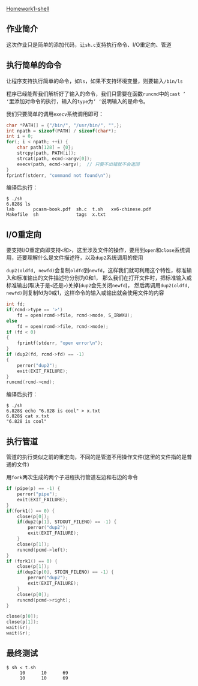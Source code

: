 [Homework1-shell](https://pdos.csail.mit.edu/6.828/2014/homework/xv6-shell.html)

## 作业简介
这次作业只是简单的添加代码，让`sh.c`支持执行命令、I/O重定向、管道

## 执行简单的命令
让程序支持执行简单的命令，如`ls`，如果不支持环境变量，则要输入`/bin/ls`

程序已经能帮我们解析好了输入的命令，我们只需要在函数`runcmd`中的`cast ’ ‘`里添加对命令的执行，输入的`type`为`’ ‘`说明输入的是命令。

我们只要简单的调用`execv`系统调用即可：
```c
char *PATH[] = {"/bin/", "/usr/bin/", "",};
int npath = sizeof(PATH) / sizeof(char*);
int i = 0;
for(; i < npath; ++i) {
    char path[128] = {0};
    strcpy(path, PATH[i]);
    strcat(path, ecmd->argv[0]);
    execv(path, ecmd->argv);  // 只要不出错就不会返回
}
fprintf(stderr, "command not found\n");
```
编译后执行：
```shell
$ ./sh
6.828$ ls
lab       pcasm-book.pdf  sh.c  t.sh   xv6-chinese.pdf
Makefile  sh              tags  x.txt
```
## I/O重定向
要支持I/O重定向即支持`<`和`>`，这里涉及文件的操作，要用到`open`和`close`系统调用，还要理解什么是文件描述符，以及`dup2`系统调用的使用

`dup2(oldfd, newfd)`会复制`oldfd`到`newfd`，这样我们就可利用这个特性，标准输入和标准输出的文件描述符分别为0和1，
那么我们在打开文件时，把标准输入或标准输出(取决于是`<`还是`>`)关掉(`dup2`会先关闭`newfd`)，
然后再调用`dup2(oldfd, newfd)`则复制fd为0或1，这样命令的输入或输出就会使用文件的内容

```c
int fd;
if(rcmd->type == '>')
    fd = open(rcmd->file, rcmd->mode, S_IRWXU);
else
    fd = open(rcmd->file, rcmd->mode);
if (fd < 0)
{
    fprintf(stderr, "open error\n");
}
if (dup2(fd, rcmd->fd) == -1)
{
    perror("dup2");
    exit(EXIT_FAILURE);
}
runcmd(rcmd->cmd);
```
编译后执行：
```shell
$ ./sh
6.828$ echo "6.828 is cool" > x.txt
6.828$ cat x.txt
"6.828 is cool"
```

## 执行管道
管道的执行类似之前的重定向，不同的是管道不用操作文件(这里的文件指的是普通的文件)

用`fork`两次生成的两个子进程执行管道左边和右边的命令
```c
if (pipe(p) == -1) {
    perror("pipe");
    exit(EXIT_FAILURE);
}
if(fork1() == 0) {
    close(p[0]);
    if(dup2(p[1], STDOUT_FILENO) == -1) {
        perror("dup2");
        exit(EXIT_FAILURE);
    }
    close(p[1]);
    runcmd(pcmd->left);
}
if (fork1() == 0) {
    close(p[1]);
    if(dup2(p[0], STDIN_FILENO) == -1) {
        perror("dup2");
        exit(EXIT_FAILURE);
    }
    close(p[0]);
    runcmd(pcmd->right);
}

close(p[0]);
close(p[1]);
wait(&r);
wait(&r);
```

## 最终测试
```shell
$ sh < t.sh
     10      10      69
     10      10      69
```
